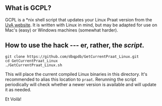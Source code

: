## What is GCPL?

GCPL is a *nix shell script that updates your Linux Praat version from the [UvA website](https://www.fon.hum.uva.nl/praat/download_linux.html). It is written with Linux in mind, but may be adapted for use on Mac's (easy) or Windows machines (somewhat harder).

## How to use the hack --- er, rather, the _script_.

```
git clone https://github.com/dbqpdb/GetCurrentPraat_Linux.git
cd GetCurrentPraat_Linux
./GetCurrentPraat_Linux.sh
```

This will place the current compiled Linux binaries in this directory. It's recommended to alias this location to `praat`. Rerunning the script periodically will check whether a newer version is available and will update it as needed.

Et Voilà!
